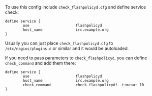 
To use this config include `check_flashpolicyd.cfg` and define service check:

```
define service {
        use                     flashpolicyd
        host_name               irc.example.org
}
```

Usually you can just place `check_flashpolicyd.cfg` to `/etc/nagios/plugins.d` or similar and it would be autoloaded.

If you need to pass parameters to `check_flashpolicyd`, you can define `check_command` and add them there:

```
define service {
        use                     flashpolicyd
        host_name               irc.example.org
        check_command           check_flashpolicyd!--timeout 10
}
```
